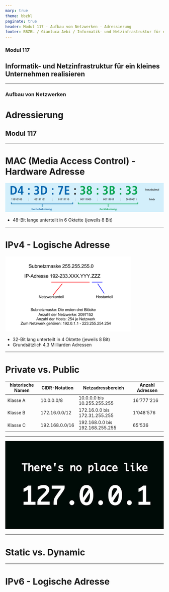 ```yaml
---
marp: true
theme: bbzbl
paginate: true
header: Modul 117 - Aufbau von Netzwerken - Adressierung
footer: BBZBL / Gianluca Aebi / Informatik- und Netzinfrastruktur für ein kleines Unternehmen realisieren
---
```


<!-- _class: big center -->
### Modul 117
## Informatik- und Netzinfrastruktur für ein kleines Unternehmen realisieren

---

<!-- _class: big center -->
### Aufbau von Netzwerken
# Adressierung
## Modul 117

---
# MAC (Media Access Control) - Hardware Adresse

[![MAC Adresse](../images/Aufbau-MAC-Adresse.jpeg)](https://www.com-magazin.de/bilderstrecke/mac-adressen-id-eines-netzwerkadapters-322081.html)

- 48-Bit lange unterteilt in 6 Oktette (jeweils 8 Bit)

---
# IPv4 - Logische Adresse
[![IP Adresse](../images/IP_Grafik.png)](https://de.ryte.com/wiki/IP-Adresse)

- 32-Bit lang unterteilt in 4 Oktette (jeweils 8 Bit)
- Grundsätzlich 4,3 Milliarden Adressen

---
# Private vs. Public

| historische Namen | CIDR-Notation | Netzadressbereich | Anzahl Adressen |
| -------- | ------------ | ---------------------- |----------------|
| Klasse A   | 10.0.0.0/8   | 10.0.0.0 bis 10.255.255.255 | 16'777'216 |
| Klasse B  | 172.16.0.0/12   | 172.16.0.0 bis 172.31.255.255 | 1'048'576 |
| Klasse C  | 192.168.0.0/16   | 192.168.0.0 bis 192.168.255.255 | 65'536 |

---
[![IP Adresse](../images/noplacelike.webp)](https://medium.com/@hackersleague/theres-no-place-like-127-0-0-1-explained-1e6af9368e32)

---
# Static vs. Dynamic

---
# IPv6 - Logische Adresse
